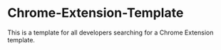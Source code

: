 # Chrome-Extension-Template
This is a template for all developers searching for a Chrome Extension template.
